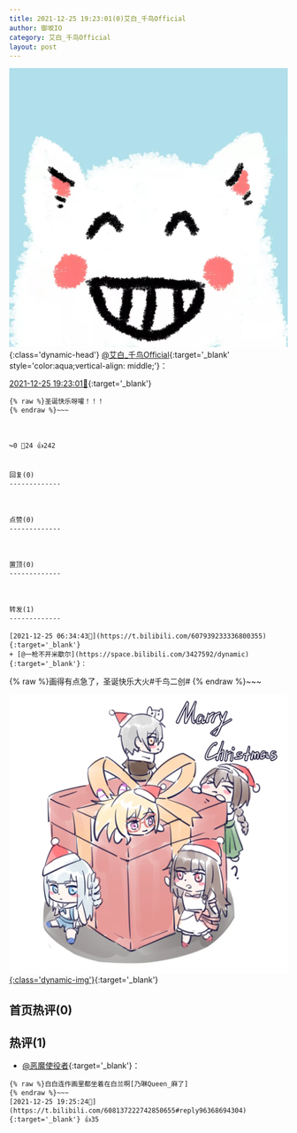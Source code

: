 ```yaml
---
title: 2021-12-25 19:23:01(0)艾白_千鸟Official
author: 御坂IO
category: 艾白_千鸟Official
layout: post
---
```


![img](/images/9ae8b9445fd0665cc014d9080156a45271be73c6.jpg){:class='dynamic-head'}
[@艾白_千鸟Official](https://space.bilibili.com/334537711/dynamic){:target='_blank' style='color:aqua;vertical-align: middle;'}：

[2021-12-25 19:23:01🔗](https://t.bilibili.com/608137222742850655){:target='_blank'}

~~~
{% raw %}圣诞快乐呀嚯！！！
{% endraw %}~~~



↪️0 💬24 👍242


回复(0)
-------------



点赞(0)
-------------



置顶(0)
-------------



转发(1)
-------------

[2021-12-25 06:34:43🔗](https://t.bilibili.com/607939233336800355){:target='_blank'}
+ [@一枪不开米歇尔](https://space.bilibili.com/3427592/dynamic){:target='_blank'}：
~~~
{% raw %}画得有点急了，圣诞快乐大火#千鸟二创#
{% endraw %}~~~


[![img](/images/cc63a5e3c96353c9ba3e93bfa60628271e2df905.jpg){:class='dynamic-img'}](/images/cc63a5e3c96353c9ba3e93bfa60628271e2df905.jpg){:target='_blank'}




首页热评(0)
-------------



热评(1)
-------------

+ [@恶魔使役者](https://space.bilibili.com/14147883/dynamic){:target='_blank'}：
~~~
{% raw %}白白连作画里都坐着在白兰啊[乃琳Queen_麻了]
{% endraw %}~~~
[2021-12-25 19:25:24🔗](https://t.bilibili.com/608137222742850655#reply96368694304){:target='_blank'} 👍35


